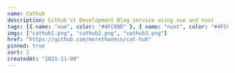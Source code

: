```yaml
---
name: Cathub
description: Github'st Development Blog service using vue and nuxt
tags: [{ name: "vue", color: "#4FC08D" }, { name: "nuxt", color: "#4FC08D" }]
imgs: ["cathub1.png", "cathub2.png", "cathub3.png"]
href: "https://github.com/morethanmin/cat-hub"
pinned: true
sort: 2
createdAt: "2021-11-09"
---
```

